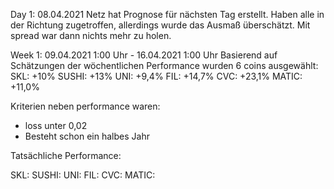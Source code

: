 Day 1: 08.04.2021
Netz hat Prognose für nächsten Tag erstellt. Haben alle in der Richtung zugetroffen, allerdings wurde das Ausmaß überschätzt. Mit spread war dann nichts mehr zu holen.

Week 1: 09.04.2021 1:00 Uhr - 16.04.2021 1:00 Uhr
Basierend auf Schätzungen der wöchentlichen Performance wurden 6 coins ausgewählt:
SKL: +10%
SUSHI: +13%
UNI: +9,4%
FIL: +14,7%
CVC: +23,1%
MATIC: +11,0%

Kriterien neben performance waren:
* loss unter 0,02
* Besteht schon ein halbes Jahr

Tatsächliche Performance:

SKL: 
SUSHI: 
UNI: 
FIL: 
CVC: 
MATIC: 

